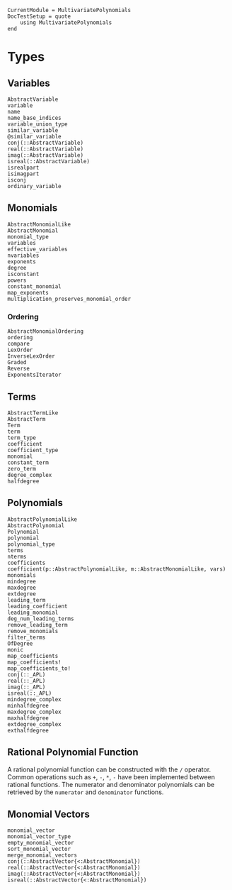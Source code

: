 ```@meta
CurrentModule = MultivariatePolynomials
DocTestSetup = quote
    using MultivariatePolynomials
end
```

# Types

## Variables

```@docs
AbstractVariable
variable
name
name_base_indices
variable_union_type
similar_variable
@similar_variable
conj(::AbstractVariable)
real(::AbstractVariable)
imag(::AbstractVariable)
isreal(::AbstractVariable)
isrealpart
isimagpart
isconj
ordinary_variable
```

## Monomials

```@docs
AbstractMonomialLike
AbstractMonomial
monomial_type
variables
effective_variables
nvariables
exponents
degree
isconstant
powers
constant_monomial
map_exponents
multiplication_preserves_monomial_order
```

### Ordering

```@docs
AbstractMonomialOrdering
ordering
compare
LexOrder
InverseLexOrder
Graded
Reverse
ExponentsIterator
```

## Terms

```@docs
AbstractTermLike
AbstractTerm
Term
term
term_type
coefficient
coefficient_type
monomial
constant_term
zero_term
degree_complex
halfdegree
```

## Polynomials

```@docs
AbstractPolynomialLike
AbstractPolynomial
Polynomial
polynomial
polynomial_type
terms
nterms
coefficients
coefficient(p::AbstractPolynomialLike, m::AbstractMonomialLike, vars)
monomials
mindegree
maxdegree
extdegree
leading_term
leading_coefficient
leading_monomial
deg_num_leading_terms
remove_leading_term
remove_monomials
filter_terms
OfDegree
monic
map_coefficients
map_coefficients!
map_coefficients_to!
conj(::_APL)
real(::_APL)
imag(::_APL)
isreal(::_APL)
mindegree_complex
minhalfdegree
maxdegree_complex
maxhalfdegree
extdegree_complex
exthalfdegree
```

## Rational Polynomial Function

A rational polynomial function can be constructed with the `/` operator. Common operations such as `+`, `-`, `*`, `-` have been implemented between rational functions.
The numerator and denominator polynomials can be retrieved by the `numerator` and `denominator` functions.

## Monomial Vectors

```@docs
monomial_vector
monomial_vector_type
empty_monomial_vector
sort_monomial_vector
merge_monomial_vectors
conj(::AbstractVector{<:AbstractMonomial})
real(::AbstractVector{<:AbstractMonomial})
imag(::AbstractVector{<:AbstractMonomial})
isreal(::AbstractVector{<:AbstractMonomial})
```

